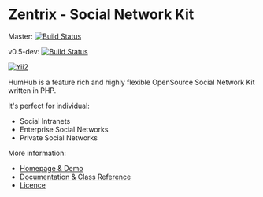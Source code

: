 Zentrix - Social Network Kit
===========================

Master: [![Build Status](https://travis-ci.org/tribalfrost/Zentrix.svg?branch=master)](https://travis-ci.org/tribalfrost/Zentrix)

v0.5-dev: [![Build Status](https://travis-ci.org/tribalfrost/Zentrix.svg?branch=v0.5-dev)](https://travis-ci.org/tribalfrost/Zentrix)

[![Yii2](https://img.shields.io/badge/Powered_by-Yii_Framework-green.svg?style=flat)](http://www.yiiframework.com/)

HumHub is a feature rich and highly flexible OpenSource Social Network Kit written in PHP.

It's perfect for individual:
- Social Intranets
- Enterprise Social Networks
- Private Social Networks

More information:
- [Homepage & Demo](http://www.humhub.org)
- [Documentation & Class Reference](http://www.humhub.org/docs)
- [Licence](http://www.humhub.org/licences)

